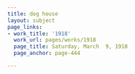 ```yaml
---
title: dog house
layout: subject
page_links:
- work_title: '1918'
  work_url: pages/works/1918
  page_title: Saturday, March  9, 1918
  page_anchor: page-444

---
```

